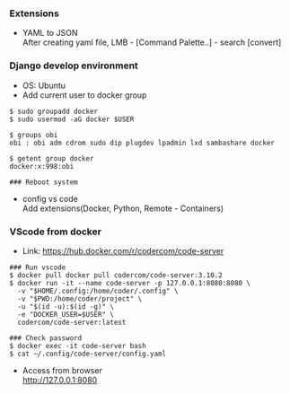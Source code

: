 ### Extensions
- YAML to JSON<br>
After creating yaml file, LMB - [Command Palette..] - search [convert]

### Django develop environment
- OS: Ubuntu
- Add current user to docker group

~~~
$ sudo groupadd docker
$ sudo usermod -aG docker $USER

$ groups obi
obi : obi adm cdrom sudo dip plugdev lpadmin lxd sambashare docker

$ getent group docker
docker:x:998:obi

### Reboot system
~~~

- config vs code<br>
Add extensions(Docker, Python, Remote - Containers)

### VScode from docker
- Link: https://hub.docker.com/r/codercom/code-server

~~~
### Run vscode
$ docker pull docker pull codercom/code-server:3.10.2
$ docker run -it --name code-server -p 127.0.0.1:8080:8080 \
  -v "$HOME/.config:/home/coder/.config" \
  -v "$PWD:/home/coder/project" \
  -u "$(id -u):$(id -g)" \
  -e "DOCKER_USER=$USER" \
  codercom/code-server:latest
  
### Check password
$ docker exec -it code-server bash
$ cat ~/.config/code-server/config.yaml
~~~

- Access from browser<br>
http://127.0.0.1:8080
